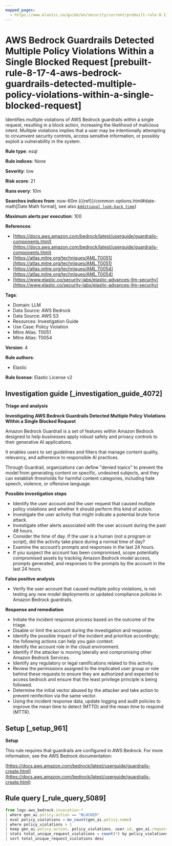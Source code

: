 ```yaml
---
mapped_pages:
  - https://www.elastic.co/guide/en/security/current/prebuilt-rule-8-17-4-aws-bedrock-guardrails-detected-multiple-policy-violations-within-a-single-blocked-request.html
---
```


# AWS Bedrock Guardrails Detected Multiple Policy Violations Within a Single Blocked Request [prebuilt-rule-8-17-4-aws-bedrock-guardrails-detected-multiple-policy-violations-within-a-single-blocked-request]

Identifies multiple violations of AWS Bedrock guardrails within a single request, resulting in a block action, increasing the likelihood of malicious intent. Multiple violations implies that a user may be intentionally attempting to cirvumvent security controls, access sensitive information, or possibly exploit a vulnerability in the system.

**Rule type**: esql

**Rule indices**: None

**Severity**: low

**Risk score**: 21

**Runs every**: 10m

**Searches indices from**: now-60m ({{ref}}/common-options.html#date-math[Date Math format], see also [`Additional look-back time`](docs-content://solutions/security/detect-and-alert/create-detection-rule.md#rule-schedule))

**Maximum alerts per execution**: 100

**References**:

* [https://docs.aws.amazon.com/bedrock/latest/userguide/guardrails-components.html](https://docs.aws.amazon.com/bedrock/latest/userguide/guardrails-components.html)
* [https://atlas.mitre.org/techniques/AML.T0051](https://atlas.mitre.org/techniques/AML.T0051)
* [https://atlas.mitre.org/techniques/AML.T0054](https://atlas.mitre.org/techniques/AML.T0054)
* [https://www.elastic.co/security-labs/elastic-advances-llm-security](https://www.elastic.co/security-labs/elastic-advances-llm-security)

**Tags**:

* Domain: LLM
* Data Source: AWS Bedrock
* Data Source: AWS S3
* Resources: Investigation Guide
* Use Case: Policy Violation
* Mitre Atlas: T0051
* Mitre Atlas: T0054

**Version**: 4

**Rule authors**:

* Elastic

**Rule license**: Elastic License v2

## Investigation guide [_investigation_guide_4072]

**Triage and analysis**

**Investigating AWS Bedrock Guardrails Detected Multiple Policy Violations Within a Single Blocked Request**

Amazon Bedrock Guardrail is a set of features within Amazon Bedrock designed to help businesses apply robust safety and privacy controls to their generative AI applications.

It enables users to set guidelines and filters that manage content quality, relevancy, and adherence to responsible AI practices.

Through Guardrail, organizations can define "denied topics" to prevent the model from generating content on specific, undesired subjects, and they can establish thresholds for harmful content categories, including hate speech, violence, or offensive language.

**Possible investigation steps**

* Identify the user account and the user request that caused multiple policy violations and whether it should perform this kind of action.
* Investigate the user activity that might indicate a potential brute force attack.
* Investigate other alerts associated with the user account during the past 48 hours.
* Consider the time of day. If the user is a human (not a program or script), did the activity take place during a normal time of day?
* Examine the account’s prompts and responses in the last 24 hours.
* If you suspect the account has been compromised, scope potentially compromised assets by tracking Amazon Bedrock model access, prompts generated, and responses to the prompts by the account in the last 24 hours.

**False positive analysis**

* Verify the user account that caused multiple policy violations, is not testing any new model deployments or updated compliance policies in Amazon Bedrock guardrails.

**Response and remediation**

* Initiate the incident response process based on the outcome of the triage.
* Disable or limit the account during the investigation and response.
* Identify the possible impact of the incident and prioritize accordingly; the following actions can help you gain context:
* Identify the account role in the cloud environment.
* Identify if the attacker is moving laterally and compromising other Amazon Bedrock Services.
* Identify any regulatory or legal ramifications related to this activity.
* Review the permissions assigned to the implicated user group or role behind these requests to ensure they are authorized and expected to access bedrock and ensure that the least privilege principle is being followed.
* Determine the initial vector abused by the attacker and take action to prevent reinfection via the same vector.
* Using the incident response data, update logging and audit policies to improve the mean time to detect (MTTD) and the mean time to respond (MTTR).


## Setup [_setup_961]

**Setup**

This rule requires that guardrails are configured in AWS Bedrock. For more information, see the AWS Bedrock documentation:

[https://docs.aws.amazon.com/bedrock/latest/userguide/guardrails-create.html](https://docs.aws.amazon.com/bedrock/latest/userguide/guardrails-create.html)


## Rule query [_rule_query_5089]

```js
from logs-aws_bedrock.invocation-*
| where gen_ai.policy.action == "BLOCKED"
| eval policy_violations = mv_count(gen_ai.policy.name)
| where policy_violations > 1
| keep gen_ai.policy.action, policy_violations, user.id, gen_ai.request.model.id, cloud.account.id, user.id
| stats total_unique_request_violations = count(*) by policy_violations, user.id, gen_ai.request.model.id, cloud.account.id
| sort total_unique_request_violations desc
```


